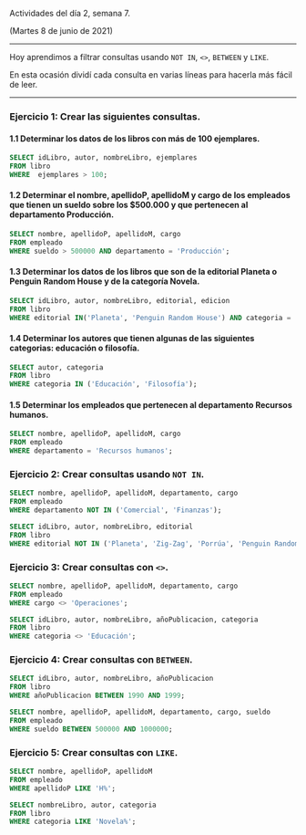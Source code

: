 Actividades del día 2, semana 7.

(Martes 8 de junio de 2021)

---

Hoy aprendimos a filtrar consultas usando `NOT IN`, `<>`, `BETWEEN` y `LIKE`.


En esta ocasión dividí cada consulta en varias líneas para hacerla más fácil de leer.

---

### Ejercicio 1: Crear las siguientes consultas.

#### 1.1 Determinar los datos de los libros con más de 100 ejemplares.
```SQL
SELECT idLibro, autor, nombreLibro, ejemplares
FROM libro
WHERE  ejemplares > 100;
```

#### 1.2 Determinar el nombre, apellidoP, apellidoM y cargo de los empleados que tienen un sueldo sobre los $500.000 y que pertenecen al departamento Producción.
```SQL
SELECT nombre, apellidoP, apellidoM, cargo
FROM empleado
WHERE sueldo > 500000 AND departamento = 'Producción';
```

#### 1.3 Determinar los datos de los libros que son de la editorial Planeta o Penguin Random House y de la categoría Novela.
```SQL
SELECT idLibro, autor, nombreLibro, editorial, edicion
FROM libro
WHERE editorial IN('Planeta', 'Penguin Random House') AND categoria = 'Novela';
```

#### 1.4 Determinar los autores que tienen algunas de las siguientes categorias: educación o filosofía.
```SQL
SELECT autor, categoria
FROM libro
WHERE categoria IN ('Educación', 'Filosofía');
```

#### 1.5 Determinar los empleados que pertenecen al departamento Recursos humanos.
```SQL
SELECT nombre, apellidoP, apellidoM, cargo
FROM empleado
WHERE departamento = 'Recursos humanos';
```

### Ejercicio 2: Crear consultas usando `NOT IN`.
```SQL
SELECT nombre, apellidoP, apellidoM, departamento, cargo
FROM empleado
WHERE departamento NOT IN ('Comercial', 'Finanzas');

SELECT idLibro, autor, nombreLibro, editorial
FROM libro
WHERE editorial NOT IN ('Planeta', 'Zig-Zag', 'Porrúa', 'Penguin Random House');
```

### Ejercicio 3: Crear consultas con `<>`.
```SQL
SELECT nombre, apellidoP, apellidoM, departamento, cargo
FROM empleado
WHERE cargo <> 'Operaciones';

SELECT idLibro, autor, nombreLibro, añoPublicacion, categoria
FROM libro
WHERE categoria <> 'Educación';
```


### Ejercicio 4: Crear consultas con `BETWEEN`.
```SQL
SELECT idLibro, autor, nombreLibro, añoPublicacion
FROM libro
WHERE añoPublicacion BETWEEN 1990 AND 1999;

SELECT nombre, apellidoP, apellidoM, departamento, cargo, sueldo
FROM empleado
WHERE sueldo BETWEEN 500000 AND 1000000;
```

### Ejercicio 5: Crear consultas con `LIKE`.
```SQL
SELECT nombre, apellidoP, apellidoM
FROM empleado
WHERE apellidoP LIKE 'H%';

SELECT nombreLibro, autor, categoria
FROM libro
WHERE categoria LIKE 'Novela%';
```